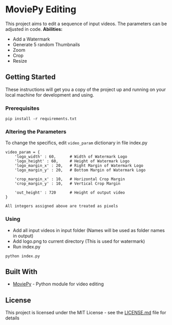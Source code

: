 # MoviePy Editing

This project aims to edit a sequence of input videos.
The parameters can be adjusted in code.
**Abilities:**
- Add a Watermark
- Generate 5 random Thumbnails
- Zoom
- Crop
- Resize

## Getting Started

These instructions will get you a copy of the project up and running on your local machine for development and using.

### Prerequisites

```
pip install -r requirements.txt
```

### Altering the Parameters

To change the specifics, edit `video_param` dictionary in file index.py

```
video_param = {
    'logo_width' : 60,      # Width of Watermark Logo
    'logo_height' : 60,     # Height of Watermark Logo
    'logo_margin_x' : 20,   # Right Margin of Watermark Logo
    'logo_margin_y' : 20,   # Bottom Margin of Watermark Logo

    'crop_margin_x' : 10,   # Horizontal Crop Margin
    'crop_margin_y' : 10,   # Vertical Crop Margin

    'out_height' : 720      # Height of output video
}

All integers assigned above are treated as pixels
```

### Using

- Add all input videos in input folder (Names will be used as folder names in output)
- Add logo.png to current directory (This is used for watermark)
- Run index.py

```
python index.py
```


## Built With

* [MoviePy](https://zulko.github.io/moviepy/) - Python module for video editing

## License

This project is licensed under the MIT License - see the [LICENSE.md](LICENSE.md) file for details
